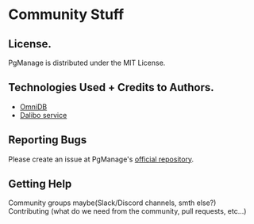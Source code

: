 # Community Stuff

## License.

PgManage is distributed under the MIT License.

## Technologies Used + Credits to Authors.

- [OmniDB](https://github.com/OmniDB/OmniDB)
- [Dalibo service](https://github.com/dalibo/pev2)

## Reporting Bugs

Please create an issue at PgManage's [official repository](https://github.com/commandprompt/pgmanage/issues).

## Getting Help

Community groups maybe(Slack/Discord channels, smth else?)
Contributing (what do we need from the community, pull requests, etc...)